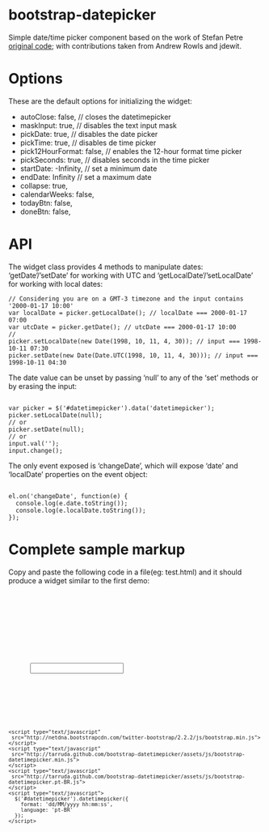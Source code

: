 # bootstrap-datepicker

Simple date/time picker component based on the work of Stefan Petre  [original code](http://www.eyecon.ro/bootstrap-datepicker/); with contributions taken from Andrew Rowls and jdewit.

# Options

These are the default options for initializing the widget:

*  autoClose: false,          // closes the datetimepicker
*  maskInput: true,           // disables the text input mask
*  pickDate: true,            // disables the date picker
*  pickTime: true,            // disables de time picker
*  pick12HourFormat: false,   // enables the 12-hour format time picker
*  pickSeconds: true,         // disables seconds in the time picker
*  startDate: -Infinity,      // set a minimum date
*  endDate: Infinity          // set a maximum date
*  collapse: true,
*  calendarWeeks: false,
*  todayBtn: false,
*  doneBtn: false,
  

# API

The widget class provides 4 methods to manipulate dates: ‘getDate’/’setDate’ for working with UTC and ‘getLocalDate’/’setLocalDate’ for working with local dates:

<pre><code>// Considering you are on a GMT-3 timezone and the input contains '2000-01-17 10:00'
var localDate = picker.getLocalDate(); // localDate === 2000-01-17 07:00
var utcDate = picker.getDate(); // utcDate === 2000-01-17 10:00
//
picker.setLocalDate(new Date(1998, 10, 11, 4, 30)); // input === 1998-10-11 07:30
picker.setDate(new Date(Date.UTC(1998, 10, 11, 4, 30))); // input === 1998-10-11 04:30</code></pre>

The date value can be unset by passing ‘null’ to any of the ‘set’ methods or by erasing the input:
<pre><code>
var picker = $('#datetimepicker').data('datetimepicker');
picker.setLocalDate(null);
// or
picker.setDate(null);
// or
input.val('');
input.change();</pre></code>
The only event exposed is ‘changeDate’, which will expose ‘date’ and ‘localDate’ properties on the event object:
<pre><code>
el.on('changeDate', function(e) {
  console.log(e.date.toString());
  console.log(e.localDate.toString());
});</pre></code>

  
# Complete sample markup

Copy and paste the following code in a file(eg: test.html) and it should produce a widget similar to the first demo:

<pre><code class='html'>
<!DOCTYPE HTML>
<html>
  <head>
    <link href="http://netdna.bootstrapcdn.com/twitter-bootstrap/2.2.2/css/bootstrap-combined.min.css" rel="stylesheet">
    <link rel="stylesheet" type="text/css" media="screen"
     href="http://tarruda.github.com/bootstrap-datetimepicker/assets/css/bootstrap-datetimepicker.min.css">
  </head>
  <body>
    <div id="datetimepicker" class="input-append date">
      <input type="text"></input>
      <span class="add-on">
        <i data-time-icon="icon-time" data-date-icon="icon-calendar"></i>
      </span>
    </div>
    <script type="text/javascript"
     src="http://cdnjs.cloudflare.com/ajax/libs/jquery/1.8.3/jquery.min.js">
    </script> 
    <script type="text/javascript"
     src="http://netdna.bootstrapcdn.com/twitter-bootstrap/2.2.2/js/bootstrap.min.js">
    </script>
    <script type="text/javascript"
     src="http://tarruda.github.com/bootstrap-datetimepicker/assets/js/bootstrap-datetimepicker.min.js">
    </script>
    <script type="text/javascript"
     src="http://tarruda.github.com/bootstrap-datetimepicker/assets/js/bootstrap-datetimepicker.pt-BR.js">
    </script>
    <script type="text/javascript">
      $('#datetimepicker').datetimepicker({
        format: 'dd/MM/yyyy hh:mm:ss',
        language: 'pt-BR'
      });
    </script>
  </body>
<html>
</code></pre>
